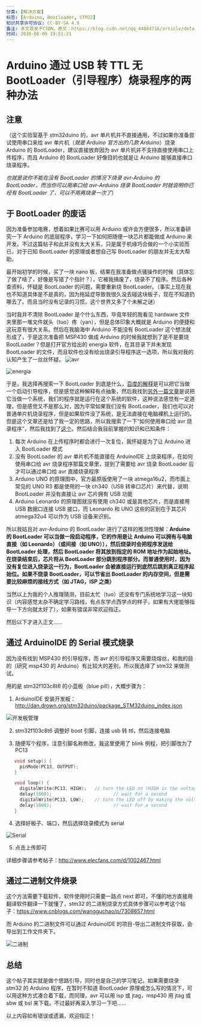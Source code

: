 ```yaml
---
分类: [解决方案]
标签: [Arduino, Bootloader, STM32]
知识共享许可协议: CC-BY-SA 4.0
备注: 本文首发于CSDN，原文：https://blog.csdn.net/qq_44884716/article/details/107898812
时间: 2020-08-09 19:51:21
---
```


# Arduino 通过 USB 转 TTL 无 BootLoader（引导程序）烧录程序的两种办法

## 注意

（这个实验室基于 stm32duino 的，avr 单片机并不直接通用，不过如果你准备尝试使用串口来给 avr 单片机（_就是 Arduino 官方出的几款 Arduino_）烧录 Arduino 的 BootLoader，建议直接放弃因为 avr 单片机并不支持直接使用串口上传程序，而且 Arduino 的 BootLoader 好像目的也就是让 Arduino 能够直接串口烧录程序。

_也就是说你不能在没有 BootLoader 的情况下烧录 avr-Arduino 的 BootLoader，而当你可以用串口给 avr-Arduino 烧录 BootLoader 时就说明你已经有 BootLoader 了，可以不用再烧录一次了_）

## 于 BootLoader 的废话

因为准备参加电赛，想着如果比赛可以用 Arduino 或许会方便很多，所以准备研究一下 Arduino 的底层程序，学习一下如何把随便一块芯片都能做成 Arduino 来开发。不过这篇帖子和此并没有太大关系，只是属于机缘巧合做的一个小实验而已，对于已知 BootLoader 的原理或者想自己写 BootLoader 的朋友并无太大帮助。

最开始初学的时候，买了一块 nano 板，结果在我准备做点骚操作的时候（具体忘了做了啥了，好像是写错了个指针？），它被我搞废了，烧录不了程序。然后各种查资料，怀疑是 BootLoader 的问题，需要重新烧 BootLoader。（事实上现在我也不知道具体是不是真的，因为拖延症导致我很久没去碰这块板子，现在不知道扔哪去了。而且当时没有记录的习惯，这个世界又多了个未解之谜）

当时我并不清除 BootLoader 是个什么东西，毕竟年轻的我看见 hardware 文件夹里那一堆文件就头（tuo）疼（yan），但是总体印象大概就是 Arduino 的便捷和这玩意有很大关系。然后在我脑海中 Arduino 不能没有 BootLoader 这个想法就形成了，于是这次准备把 MSP430 做成 Arduino 的时候我就想到了是不是要烧 BootLoader？但是打开官方给出的 energia 软件，在其目录下并未发现 BootLoader 的文件，而且软件也没有给出烧录引导程序这一选项，所以我对我的认知产生了一丝丝怀疑。
![avr](https://i-blog.csdnimg.cn/blog_migrate/89700e50a16f79ed64fc41553b94362c.png)

![energia](https://i-blog.csdnimg.cn/blog_migrate/1faee740b48f0ec670aebde6bbf8f117.png)

于是，我选择再搜索一下 BootLoader 到底是什么，[百度的解释](https://baike.baidu.com/item/BootLoader/8733520?fr=aladdin)是可以把它当做一个启动引导程序，但是感觉这种解释有点抽象，然后我找到[另外一篇文章](https://www.cnblogs.com/anandexuechengzhangzhilu/p/10719808.html)是说把它当做一个系统，我们的程序就是运行在这个系统的软件，这种说法感觉有一定道理，但是感觉又不是那么对，因为平常如果我们没有 BootLoader，我们也可以对普通单片机烧录程序，但是如果软件没了系统，是无法直接在电脑裸机上运行的。但是这个文章还是给了我一定的思路，所以我搜索了一下“如何使用串口给 avr 烧录程序”，然后我找到了[这个](https://wenku.baidu.com/view/de9810795acfa1c7aa00ccd8.html)。然后结合我目前掌握的知识和已知条件：

1. 每次 Arduino 在上传程序时都会进行一次复位，我怀疑是为了让 Arduino 进入 BootLoader 模式
2. 没有 BootLoader 的 avr 单片机不能直接在 ArduinoIDE 上烧录程序，在如何使用串口给 avr 烧录程序那篇文章里，提到了需要给 avr 烧录 BootLoader 后才可以通过串口给 avr 直接烧录程序
3. Arduino UNO 的原理图中，官方最原版使用了一块 atmega16u2，而市面上常见的 UNO R3 都是使用的一块 ch340（USB 转串口芯片）来代替，说明 BootLoader 并没有直接让 avr 芯片拥有 USB 功能
4. Arduino Leonardo 的原理图就没有使用 ch340 或是其他芯片，而是直接用 USB 数据口连接 USB 接口，而 Leonardo 和 UNO 这些的区别在于其芯片 atmega32u4 可以作为 USB 设备来识别。

所以我姑且对 avr-Arduino 的 BootLoader 进行了这样的推测性理解：**Arduino 的 BootLoader 可以当做一段启动程序，它的作用是让 Arduino 可以拥有与电脑直接（如 Leonardo）（或间接（如 UNO）），然后烧录时会把程序发送给 BootLoader 处理，然后 BootLoader 将其放到指定的 ROM 地址作为起始地址。在烧录结束后，芯片将从 BootLoader 部分跳到程序部分。而普通使用时，因为没有复位进入烧录这一行为，BootLoader 会被直接运行到底然后跳到真正程序起始位。如果不烧录 BootLoader，可以节省出 BootLoader 的内存空间，但是需要比较麻烦的接线方式（如 JTAG，ISP 之类）**

当然以上为我的个人推理猜测，目前太忙（tuo）还没有专门系统地学习这一块知识（内容感觉太杂不确定学习路线，有点东学点西学点的样子，如果有大佬能够指导一下方向就太好了），如果有错误非常欢迎指正。

然后以下才进入正文……

## 通过 ArduinoIDE 的 Serial 模式烧录

因为没有找到 MSP430 的引导程序，而 avr 的引导程序又需要烧熔丝，和我的目的（研究 msp430 的 Arduino）有比较大的差别，所以我选择了 stm32 来做测试。

用的是 stm32f103c8t6 的小蓝板（blue pill），大概步骤为：

1. ArduinoIDE 安装开发板：http://dan.drown.org/stm32duino/package_STM32duino_index.json

![开发板管理](https://i-blog.csdnimg.cn/blog_migrate/70f01c9835cfe2792692c5f00555ede4.png)

2. stm32f103c8t6 调整好 boot 引脚，连接 usb 转 ttl，然后连接电脑

3. 随便写个程序，注意引脚名称修改，我这里使用了 blink 例程，把引脚改为了 PC13

```cpp
   void setup() {
     pinMode(PC13, OUTPUT);
   }

   void loop() {
     digitalWrite(PC13, HIGH);   // turn the LED on (HIGH is the voltage level)
     delay(1000);                       // wait for a second
     digitalWrite(PC13, LOW);    // turn the LED off by making the voltage LOW
     delay(1000);                       // wait for a second
   }
```

4. 选择好板子、端口，然后选择烧录模式为 serial

![Serial](https://i-blog.csdnimg.cn/blog_migrate/0c32af7676ee0b7015f5451cf51485f7.png)

5. 点击上传即可

详细步骤请参考帖子：http://www.elecfans.com/d/1002467.html

## 通过二进制文件烧录

这个方法需要下载软件，软件使用时只需要一路点 next 即可，不懂的地方直接用翻译软件翻译一下就懂了，stm32 的二进制烧录方式具体步骤可以参考这个帖子：https://www.cnblogs.com/wangguchao/p/7308657.html

而 Arduino 的二进制文件可以通过 ArduinoIDE 的项目-导出二进制文件获取，会导出到工作文件夹下。

![二进制](https://i-blog.csdnimg.cn/blog_migrate/209ec1bafe6ef1e59222db663663839c.png)

## 总结

这个帖子其实就是做个思路引导，同时也是自己的学习笔记，如果需要烧录 stm32 的 Arduino 程序，在暂时不知道 BootLoader 原理或怎么写的情况下，可以用这种方式凑合着下载，而同理，avr 可以用 isp 或 jtag，msp430 用 jtag 或 sbw 或 bsl 来下载。不过最好再深入学习一下吧……

以上内容如有错误或遗漏，欢迎指正！
